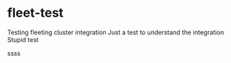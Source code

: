 # fleet-test
Testing fleeting cluster integration
Just a test to understand the integration
Stupid test

ssss

